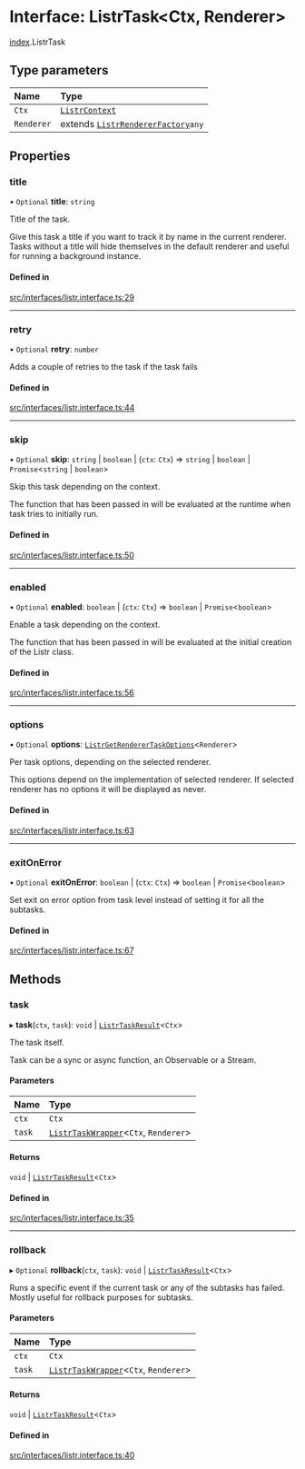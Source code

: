 # Interface: ListrTask<Ctx, Renderer\>

[index](../modules/index.md).ListrTask

## Type parameters

| Name | Type |
| :------ | :------ |
| `Ctx` | [`ListrContext`](../types/index.ListrContext.md) |
| `Renderer` | extends [`ListrRendererFactory`](../types/index.ListrRendererFactory.md)`any` |

## Properties

### title

• `Optional` **title**: `string`

Title of the task.

Give this task a title if you want to track it by name in the current renderer.
Tasks without a title will hide themselves in the default renderer and useful for running a background instance.

#### Defined in

[src/interfaces/listr.interface.ts:29](https://github.com/cenk1cenk2/listr2/blob/3146341/src/interfaces/listr.interface.ts#L29)

___

### retry

• `Optional` **retry**: `number`

Adds a couple of retries to the task if the task fails

#### Defined in

[src/interfaces/listr.interface.ts:44](https://github.com/cenk1cenk2/listr2/blob/3146341/src/interfaces/listr.interface.ts#L44)

___

### skip

• `Optional` **skip**: `string` \| `boolean` \| (`ctx`: `Ctx`) => `string` \| `boolean` \| `Promise`<`string` \| `boolean`\>

Skip this task depending on the context.

The function that has been passed in will be evaluated at the runtime when task tries to initially run.

#### Defined in

[src/interfaces/listr.interface.ts:50](https://github.com/cenk1cenk2/listr2/blob/3146341/src/interfaces/listr.interface.ts#L50)

___

### enabled

• `Optional` **enabled**: `boolean` \| (`ctx`: `Ctx`) => `boolean` \| `Promise`<`boolean`\>

Enable a task depending on the context.

The function that has been passed in will be evaluated at the initial creation of the Listr class.

#### Defined in

[src/interfaces/listr.interface.ts:56](https://github.com/cenk1cenk2/listr2/blob/3146341/src/interfaces/listr.interface.ts#L56)

___

### options

• `Optional` **options**: [`ListrGetRendererTaskOptions`](../types/index.ListrGetRendererTaskOptions.md)<`Renderer`\>

Per task options, depending on the selected renderer.

This options depend on the implementation of selected renderer. If selected renderer has no options it will
be displayed as never.

#### Defined in

[src/interfaces/listr.interface.ts:63](https://github.com/cenk1cenk2/listr2/blob/3146341/src/interfaces/listr.interface.ts#L63)

___

### exitOnError

• `Optional` **exitOnError**: `boolean` \| (`ctx`: `Ctx`) => `boolean` \| `Promise`<`boolean`\>

Set exit on error option from task level instead of setting it for all the subtasks.

#### Defined in

[src/interfaces/listr.interface.ts:67](https://github.com/cenk1cenk2/listr2/blob/3146341/src/interfaces/listr.interface.ts#L67)

## Methods

### task

▸ **task**(`ctx`, `task`): `void` \| [`ListrTaskResult`](../types/index.ListrTaskResult.md)<`Ctx`\>

The task itself.

Task can be a sync or async function, an Observable or a Stream.

#### Parameters

| Name | Type |
| :------ | :------ |
| `ctx` | `Ctx` |
| `task` | [`ListrTaskWrapper`](../classes/index.ListrTaskWrapper.md)<`Ctx`, `Renderer`\> |

#### Returns

`void` \| [`ListrTaskResult`](../types/index.ListrTaskResult.md)<`Ctx`\>

#### Defined in

[src/interfaces/listr.interface.ts:35](https://github.com/cenk1cenk2/listr2/blob/3146341/src/interfaces/listr.interface.ts#L35)

___

### rollback

▸ `Optional` **rollback**(`ctx`, `task`): `void` \| [`ListrTaskResult`](../types/index.ListrTaskResult.md)<`Ctx`\>

Runs a specific event if the current task or any of the subtasks has failed.
Mostly useful for rollback purposes for subtasks.

#### Parameters

| Name | Type |
| :------ | :------ |
| `ctx` | `Ctx` |
| `task` | [`ListrTaskWrapper`](../classes/index.ListrTaskWrapper.md)<`Ctx`, `Renderer`\> |

#### Returns

`void` \| [`ListrTaskResult`](../types/index.ListrTaskResult.md)<`Ctx`\>

#### Defined in

[src/interfaces/listr.interface.ts:40](https://github.com/cenk1cenk2/listr2/blob/3146341/src/interfaces/listr.interface.ts#L40)
